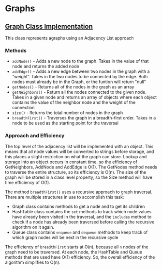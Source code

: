 # Graphs

## [Graph Class Implementation](challenges/graph/graph.js)
This class represents agraphs using an Adjacency List approach

### Methods
- `addNode()` - Adds a new node to the graph. Takes in the value of that node and returns the added node
- `addEdge()` - Adds a new edge between two nodes in the graph with a “weight”. Takes in the two nodes to be connected by the edge. Both nodes must already be in the Graph, or the funtion will return "null"
- `getNodes()` - Returns all of the nodes in the graph as an array
- `getNeighbors()` - Return all the nodes connected to the given node. Takes in a given node and returns an array of objects where each object contains the value of the neighbor node and the weight of the connection
- `size()` - Returns the total number of nodes in the graph
- `breadthFirst()` - Traverses the graph in a breadth-first order. Takes in a node to be used as the starting point for the traversal

### Approach and Efficiency
The top level of the adjacency list will be implemented with an object. This means that all node values will be converted to strings before storage, and this places a slight restriction on what the graph can store. Lookup and storage into an object occurs in constant time, so the efficiency of GetNeighbors, AddNode and AddEdge is O(1). The GetNodes method needs to traverse the entire structure, so its efficiency is O(n). The size of the graph will be stored in a class level property, so the Size method will have time efficiency of O(1).

The method `breadthFirst()` uses a recursive approach to graph traversal. There are multiple structures in use to accomplish this task:
- Graph class contains methods to get a node and to get its children
- HashTable class contains the `set` methods to track which node values have already been visited in the traversal, and the `includes` method to check if a node has already been traversed before calling the recursive algorithm on it again.
- Queue class contains `enqueue` and `dequeue` methods to keep track of which graph nodes will be next in the recursive cycle

The efficiency of `breadthFirst` starts at O(n), because all `n` nodes of the graph need to be traversed. At each node, the HashTable and Queue methods that are used have O(1) efficiency. So, the overall efficiency of the algorithm simplifies to O(n).